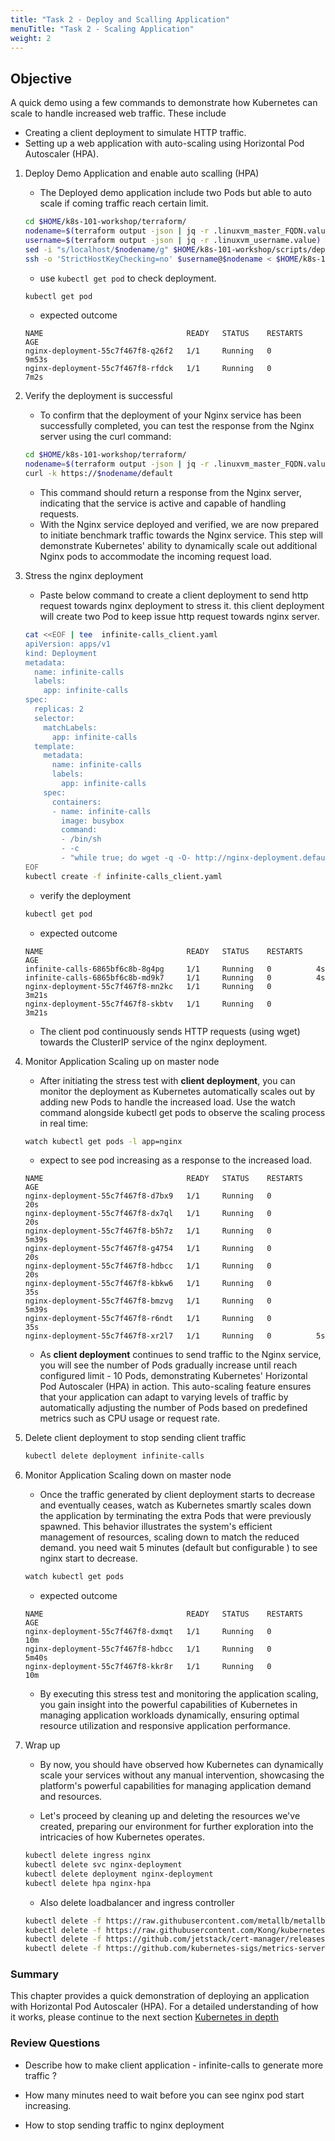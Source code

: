 ```yaml
---
title: "Task 2 - Deploy and Scalling Application"
menuTitle: "Task 2 - Scaling Application"
weight: 2 
---
```


## Objective


A quick demo using a few commands to demonstrate how Kubernetes can scale to handle increased web traffic.
These include 
- Creating a client deployment to simulate HTTP traffic.
- Setting up a web application with auto-scaling using Horizontal Pod Autoscaler (HPA).

1. Deploy Demo Application and enable auto scalling (HPA)

    - The Deployed demo application include two Pods but able to auto scale if coming traffic reach certain limit.
    
    ```bash
    cd $HOME/k8s-101-workshop/terraform/
    nodename=$(terraform output -json | jq -r .linuxvm_master_FQDN.value)
    username=$(terraform output -json | jq -r .linuxvm_username.value)
    sed -i "s/localhost/$nodename/g" $HOME/k8s-101-workshop/scripts/deploy_application_with_hpa_masternode.sh
    ssh -o 'StrictHostKeyChecking=no' $username@$nodename < $HOME/k8s-101-workshop/scripts/deploy_application_with_hpa_masternode.sh
    
    ```
    - use `kubectl get pod` to check deployment.
    
    ```bash
    kubectl get pod
    ```

    - expected outcome
    
    ```
    NAME                                READY   STATUS    RESTARTS   AGE
    nginx-deployment-55c7f467f8-q26f2   1/1     Running   0          9m53s
    nginx-deployment-55c7f467f8-rfdck   1/1     Running   0          7m2s
    ```

2. Verify the deployment is successful 
    - To confirm that the deployment of your Nginx service has been successfully completed, you can test the response from the Nginx server using the curl command:
    
    ```bash
    cd $HOME/k8s-101-workshop/terraform/
    nodename=$(terraform output -json | jq -r .linuxvm_master_FQDN.value)
    curl -k https://$nodename/default
    ```
    
    - This command should return a response from the Nginx server, indicating that the service is active and capable of handling requests.
    - With the Nginx service deployed and verified, we are now prepared to initiate benchmark traffic towards the Nginx service. This step will demonstrate Kubernetes' ability to dynamically scale out additional Nginx pods to accommodate the incoming request load.

3. Stress the nginx deployment

    - Paste below command to create a client deployment to send http request towards nginx deployment to stress it.  this client deployment will create two Pod to keep issue http request towards nginx server.
    
    ```bash
    cat <<EOF | tee  infinite-calls_client.yaml
    apiVersion: apps/v1
    kind: Deployment
    metadata:
      name: infinite-calls
      labels:
        app: infinite-calls
    spec:
      replicas: 2
      selector:
        matchLabels:
          app: infinite-calls
      template:
        metadata:
          name: infinite-calls
          labels:
            app: infinite-calls
        spec:
          containers:
          - name: infinite-calls
            image: busybox
            command:
            - /bin/sh
            - -c
            - "while true; do wget -q -O- http://nginx-deployment.default.svc.cluster.local; done"
    EOF
    kubectl create -f infinite-calls_client.yaml
    ```
   
    - verify the deployment
    ```bash
    kubectl get pod
    ```
    - expected outcome
    ```
    NAME                                READY   STATUS    RESTARTS   AGE
    infinite-calls-6865bf6c8b-8g4pg     1/1     Running   0          4s
    infinite-calls-6865bf6c8b-md9k7     1/1     Running   0          4s
    nginx-deployment-55c7f467f8-mn2kc   1/1     Running   0          3m21s
    nginx-deployment-55c7f467f8-skbtv   1/1     Running   0          3m21s
    ```
    
    - The client pod continuously sends HTTP requests (using wget) towards the ClusterIP service of the nginx deployment.

4. Monitor Application Scaling up on master node

    - After initiating the stress test with **client deployment**, you can monitor the deployment as Kubernetes automatically scales out by adding new Pods to handle the increased load. Use the watch command alongside kubectl get pods to observe the scaling process in real time:
    
    ```bash
    watch kubectl get pods -l app=nginx 
    ```
    - expect to see pod increasing as a response to the increased load.
    ```
    NAME                                READY   STATUS    RESTARTS   AGE
    nginx-deployment-55c7f467f8-d7bx9   1/1     Running   0          20s
    nginx-deployment-55c7f467f8-dx7ql   1/1     Running   0          20s
    nginx-deployment-55c7f467f8-b5h7z   1/1     Running   0          5m39s
    nginx-deployment-55c7f467f8-g4754   1/1     Running   0          20s
    nginx-deployment-55c7f467f8-hdbcc   1/1     Running   0          20s
    nginx-deployment-55c7f467f8-kbkw6   1/1     Running   0          35s
    nginx-deployment-55c7f467f8-bmzvg   1/1     Running   0          5m39s
    nginx-deployment-55c7f467f8-r6ndt   1/1     Running   0          35s
    nginx-deployment-55c7f467f8-xr2l7   1/1     Running   0          5s
    ```
    - As **client deployment** continues to send traffic to the Nginx service, you will see the number of Pods gradually increase until reach configured limit - 10 Pods, demonstrating Kubernetes' Horizontal Pod Autoscaler (HPA) in action. This auto-scaling feature ensures that your application can adapt to varying levels of traffic by automatically adjusting the number of Pods based on predefined metrics such as CPU usage or request rate.

5. Delete client deployment to stop sending client traffic

    ```bash
    kubectl delete deployment infinite-calls
    ```
    
6. Monitor Application Scaling down on master node
    - Once the traffic generated by client deployment starts to decrease and eventually ceases, watch as Kubernetes smartly scales down the application by terminating the extra Pods that were previously spawned. This behavior illustrates the system's efficient management of resources, scaling down to match the reduced demand. you need wait 5 minutes (default but configurable ) to see nginx start to decrease.
        
    ```bash
    watch kubectl get pods
    ```
    - expected outcome 
    
    ```
    NAME                                READY   STATUS    RESTARTS   AGE
    nginx-deployment-55c7f467f8-dxmqt   1/1     Running   0          10m
    nginx-deployment-55c7f467f8-hdbcc   1/1     Running   0          5m40s
    nginx-deployment-55c7f467f8-kkr8r   1/1     Running   0          10m
    ```
    - By executing this stress test and monitoring the application scaling, you gain insight into the powerful capabilities of Kubernetes in managing application workloads dynamically, ensuring optimal resource utilization and responsive application performance.

7. Wrap up


    - By now, you should have observed how Kubernetes can dynamically scale your services without any manual intervention, showcasing the platform's powerful capabilities for managing application demand and resources.
    
    - Let's proceed by cleaning up and deleting the resources we've created, preparing our environment for further exploration into the intricacies of how Kubernetes operates.
    
    ```bash
    kubectl delete ingress nginx
    kubectl delete svc nginx-deployment
    kubectl delete deployment nginx-deployment
    kubectl delete hpa nginx-hpa
    
    ```
    - Also delete loadbalancer and ingress controller
    
    ```bash
    kubectl delete -f https://raw.githubusercontent.com/metallb/metallb/v0.14.3/config/manifests/metallb-native.yaml
    kubectl delete -f https://raw.githubusercontent.com/Kong/kubernetes-ingress-controller/v2.10.0/deploy/single/all-in-one-dbless.yaml
    kubectl delete -f https://github.com/jetstack/cert-manager/releases/download/v1.3.1/cert-manager.yaml
    kubectl delete -f https://github.com/kubernetes-sigs/metrics-server/releases/latest/download/components.yaml
    ```

### Summary
This chapter provides a quick demonstration of deploying an application with Horizontal Pod Autoscaler (HPA). For a detailed understanding of how it works, please continue to the next section [Kubernetes in depth](../../03_participanttasks/03_02_k8sindepth.html)
 

### Review Questions 
- Describe how to make client application - infinite-calls to generate more traffic ?

- How many minutes need to wait before you can see nginx pod start increasing.

- How to stop sending traffic to nginx deployment


